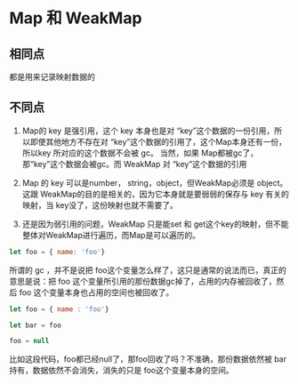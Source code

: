 # Map 和 WeakMap

## 相同点

都是用来记录映射数据的

## 不同点

1. Map的 key 是强引用，这个 key 本身也是对 “key”这个数据的一份引用，所以即使其他地方不存在对 “key”这个数据的引用了，这个Map本身还有一份，所以key 所对应的这个数据不会被 gc。 当然，如果 Map都被gc了，那“key”这个数据会被gc。而 WeakMap 对 “key”这个数据的引用

2. Map 的 key 可以是number， string，object，但WeakMap必须是 object。这跟 WeakMap的目的是相关的，因为它本身就是要弱弱的保存与 key 有关的映射，当 key没了，这份映射也就不需要了。

3. 还是因为弱引用的问题，WeakMap 只是能set 和 get这个key的映射，但不能整体对WeakMap进行遍历，而Map是可以遍历的。


```javascript
let foo = { name: 'foo'}
```

所谓的 gc ，并不是说把 foo这个变量怎么样了，这只是通常的说法而已，真正的意思是说：把 foo 这个变量所引用的那份数据gc掉了，占用的内存被回收了，然后 foo 这个变量本身也占用的空间也被回收了。

```javascript
let foo = { name : 'foo'}

let bar = foo

foo = null
```

比如这段代码，foo都已经null了，那foo回收了吗？不准确，那份数据依然被 bar 持有，数据依然不会消失，消失的只是 foo这个变量本身的空间。